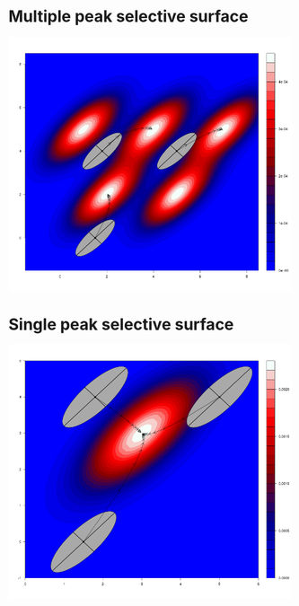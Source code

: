 # Multiple peak selective surface

![](./multipeaklandscape.png)

# Single peak selective surface

![](./singlepeaklandscape.png)
